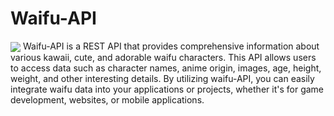# Waifu-API
<img align=center src="https://pa1.narvii.com/6828/192f8cf714fc07718f1e3d259166595f0ce35940_hq.gif">
Waifu-API is a REST API that provides comprehensive information about various kawaii, cute, and adorable waifu characters. This API allows users to access data such as character names, anime origin, images, age, height, weight, and other interesting details. By utilizing waifu-API, you can easily integrate waifu data into your applications or projects, whether it's for game development, websites, or mobile applications. 
